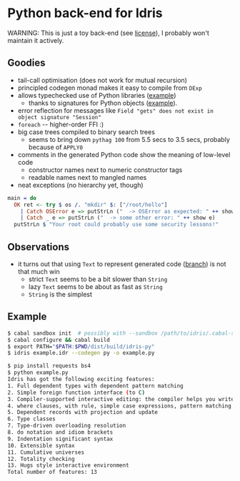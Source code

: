 # Python back-end for Idris

WARNING: This is just a toy back-end (see [license](https://github.com/ziman/idris-py/blob/master/CRAPL-LICENSE.txt)), I probably won't maintain it actively.

## Goodies

* tail-call optimisation (does not work for mutual recursion)
* principled codegen monad makes it easy to compile from `DExp`
* allows typechecked use of Python libraries ([example](https://github.com/ziman/idris-py/blob/master/example.idr))
	- thanks to signatures for Python objects ([example](https://github.com/ziman/idris-py/blob/master/Python/BeautifulSoup.idr)).
* error reflection for messages like `Field "gets" does not exist in object signature "Session"`
* `foreach` -- higher-order FFI :)
* big case trees compiled to binary search trees
	- seems to bring down `pythag 100` from 5.5 secs to 3.5 secs, probably because of `APPLY0`
* comments in the generated Python code show the meaning of low-level code
    - constructor names next to numeric constructor tags
    - readable names next to mangled names
* neat exceptions (no hierarchy yet, though)
```idris
main = do
  OK ret <- try $ os /. "mkdir" $: ["/root/hello"]
    | Catch OSError e => putStrLn ("  -> OSError as expected: " ++ show e)
    | Catch _ e => putStrLn ("  -> some other error: " ++ show e)
  putStrLn $ "Your root could probably use some security lessons!"
```

## Observations

* it turns out that using `Text` to represent generated code
  ([branch](https://github.com/ziman/idris-py/tree/text)) is not that much win
    - strict `Text` seems to be a bit slower than `String`
    - lazy `Text` seems to be about as fast as `String`
    - `String` is the simplest

## Example

```bash
$ cabal sandbox init  # possibly with --sandbox /path/to/idris/.cabal-sandbox
$ cabal configure && cabal build
$ export PATH="$PATH:$PWD/dist/build/idris-py"
$ idris example.idr --codegen py -o example.py

$ pip install requests bs4
$ python example.py
Idris has got the following exciting features:
1. Full dependent types with dependent pattern matching
2. Simple foreign function interface (to C)
3. Compiler-supported interactive editing: the compiler helps you write code using the types
4. where clauses, with rule, simple case expressions, pattern matching let and lambda bindings
5. Dependent records with projection and update
6. Type classes
7. Type-driven overloading resolution
8. do notation and idiom brackets
9. Indentation significant syntax
10. Extensible syntax
11. Cumulative universes
12. Totality checking
13. Hugs style interactive environment
Total number of features: 13
```
